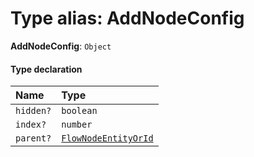 # Type alias: AddNodeConfig

**AddNodeConfig**: `Object`

#### Type declaration

| Name | Type |
| :------ | :------ |
| `hidden?` | `boolean` |
| `index?` | `number` |
| `parent?` | [`FlowNodeEntityOrId`](/auto-docs/editor/types/FlowNodeEntityOrId.md) |
